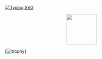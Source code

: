 [![Typing SVG](https://readme-typing-svg.demolab.com?font=Fira+Code&pause=1000&color=851617&center=true&width=435&lines=Hi!+I'm+Max)](https://git.io/typing-svg)
<div id="header" align="center">
  <img src="https://i.gifer.com/XwI4.gif" width="100"/>
</div>

[![trophy](https://github-profile-trophy.vercel.app/?username=avasfge)]
